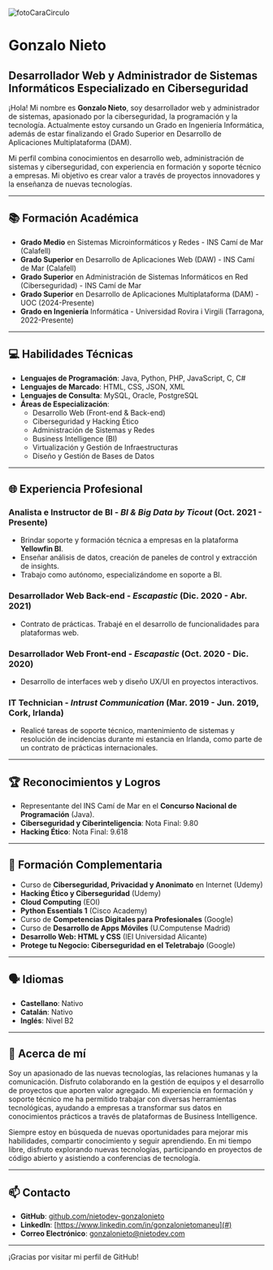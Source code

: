 ![fotoCaraCirculo](https://github.com/user-attachments/assets/96dd8eb1-09d0-448c-810b-d02b7ef7f58a)

# Gonzalo Nieto
## Desarrollador Web y Administrador de Sistemas Informáticos Especializado en Ciberseguridad

¡Hola! Mi nombre es **Gonzalo Nieto**, soy desarrollador web y administrador de sistemas, apasionado por la ciberseguridad, la programación y la tecnología. Actualmente estoy cursando un Grado en Ingeniería Informática, además de estar finalizando el Grado Superior en Desarrollo de Aplicaciones Multiplataforma (DAM). 

Mi perfil combina conocimientos en desarrollo web, administración de sistemas y ciberseguridad, con experiencia en formación y soporte técnico a empresas. Mi objetivo es crear valor a través de proyectos innovadores y la enseñanza de nuevas tecnologías.

---

## 📚 Formación Académica

- **Grado Medio** en Sistemas Microinformáticos y Redes - INS Camí de Mar (Calafell)
- **Grado Superior** en Desarrollo de Aplicaciones Web (DAW) - INS Camí de Mar (Calafell)
- **Grado Superior** en Administración de Sistemas Informáticos en Red (Ciberseguridad) - INS Camí de Mar
- **Grado Superior** en Desarrollo de Aplicaciones Multiplataforma (DAM) - UOC (2024-Presente)
- **Grado en Ingeniería** Informática - Universidad Rovira i Virgili (Tarragona, 2022-Presente)

---

## 💻 Habilidades Técnicas

- **Lenguajes de Programación**: Java, Python, PHP, JavaScript, C, C#
- **Lenguajes de Marcado**: HTML, CSS, JSON, XML
- **Lenguajes de Consulta**: MySQL, Oracle, PostgreSQL
- **Áreas de Especialización**: 
  - Desarrollo Web (Front-end & Back-end)
  - Ciberseguridad y Hacking Ético
  - Administración de Sistemas y Redes
  - Business Intelligence (BI)
  - Virtualización y Gestión de Infraestructuras
  - Diseño y Gestión de Bases de Datos

---

## 🌐 Experiencia Profesional

### **Analista e Instructor de BI** - *BI & Big Data by Ticout* (Oct. 2021 - Presente)
- Brindar soporte y formación técnica a empresas en la plataforma **Yellowfin BI**.
- Enseñar análisis de datos, creación de paneles de control y extracción de insights.
- Trabajo como autónomo, especializándome en soporte a BI.

### **Desarrollador Web Back-end** - *Escapastic* (Dic. 2020 - Abr. 2021)
- Contrato de prácticas. Trabajé en el desarrollo de funcionalidades para plataformas web.

### **Desarrollador Web Front-end** - *Escapastic* (Oct. 2020 - Dic. 2020)
- Desarrollo de interfaces web y diseño UX/UI en proyectos interactivos.

### **IT Technician** - *Intrust Communication* (Mar. 2019 - Jun. 2019, Cork, Irlanda)
- Realicé tareas de soporte técnico, mantenimiento de sistemas y resolución de incidencias durante mi estancia en Irlanda, como parte de un contrato de prácticas internacionales.

---

## 🏆 Reconocimientos y Logros

- Representante del INS Camí de Mar en el **Concurso Nacional de Programación** (Java).
- **Ciberseguridad y Ciberinteligencia**: Nota Final: 9.80
- **Hacking Ético**: Nota Final: 9.618

---

## 📜 Formación Complementaria

- Curso de **Ciberseguridad, Privacidad y Anonimato** en Internet (Udemy)
- **Hacking Ético y Ciberseguridad** (Udemy)
- **Cloud Computing** (EOI)
- **Python Essentials 1** (Cisco Academy)
- Curso de **Competencias Digitales para Profesionales** (Google)
- Curso de **Desarrollo de Apps Móviles** (U.Computense Madrid)
- **Desarrollo Web: HTML y CSS** (IEI Universidad Alicante)
- **Protege tu Negocio: Ciberseguridad en el Teletrabajo** (Google)

---

## 🗣️ Idiomas

- **Castellano**: Nativo
- **Catalán**: Nativo
- **Inglés**: Nivel B2

---

## 📖 Acerca de mí

Soy un apasionado de las nuevas tecnologías, las relaciones humanas y la comunicación. Disfruto colaborando en la gestión de equipos y el desarrollo de proyectos que aporten valor agregado. Mi experiencia en formación y soporte técnico me ha permitido trabajar con diversas herramientas tecnológicas, ayudando a empresas a transformar sus datos en conocimientos prácticos a través de plataformas de Business Intelligence.

Siempre estoy en búsqueda de nuevas oportunidades para mejorar mis habilidades, compartir conocimiento y seguir aprendiendo. En mi tiempo libre, disfruto explorando nuevas tecnologías, participando en proyectos de código abierto y asistiendo a conferencias de tecnología.

---

## 📫 Contacto

- **GitHub**: [github.com/nietodev-gonzalonieto](https://github.com/nietodev-gonzalonieto)
- **LinkedIn**: [https://www.linkedin.com/in/gonzalonietomaneu](#)
- **Correo Electrónico**: gonzalonieto@nietodev.com

---

¡Gracias por visitar mi perfil de GitHub!
